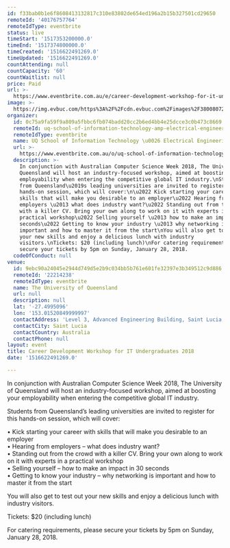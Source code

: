```yaml
---
id: f33bab0b1e6f8608413132817c310e83802de654ed196a2b15b327501cd29650
remoteId: '40176757764'
remoteIdType: eventbrite
status: live
timeStart: '1517353200000.0'
timeEnd: '1517374800000.0'
timeCreated: '1516622491269.0'
timeUpdated: '1516622491269.0'
countAttending: null
countCapacity: '60'
countWaitlist: null
price: Paid
url: >-
  https://www.eventbrite.com.au/e/career-development-workshop-for-it-undergraduates-2018-tickets-40176757764?aff=ebapi
image: >-
  https://img.evbuc.com/https%3A%2F%2Fcdn.evbuc.com%2Fimages%2F38008072%2F12353546711%2F1%2Foriginal.jpg?s=17f8016dd8c0115c12152250042f1f22
organizer:
  id: 0c75a9fa59f9a809a5fbbc6fb074badd20cc2b6ed4bb4e25dcce3c0b473c8669
  remoteId: uq-school-of-information-technology-amp-electrical-engineering-8578633000
  remoteIdType: eventbrite
  name: UQ School of Information Technology \u0026 Electrical Engineering
  url: >-
    https://www.eventbrite.com.au/o/uq-school-of-information-technology-amp-electrical-engineering-8578633000
  description: >-
    In conjunction with Australian Computer Science Week 2018, The University of
    Queensland will host an industry-focused workshop, aimed at boosting your
    employability when entering the competitive global IT industry.\nStudents
    from Queensland\u2019s leading universities are invited to register for this
    hands-on session, which will cover:\n\u2022 Kick starting your career with
    skills that will make you desirable to an employer\u2022 Hearing from
    employers \u2013 what does industry want?\u2022 Standing out from the crowd
    with a killer CV. Bring your own along to work on it with experts in a
    practical workshop\u2022 Selling yourself \u2013 how to make an impact in 30
    seconds\u2022 Getting to know your industry \u2013 why networking is
    important and how to master it from the start\nYou will also get to test out
    your new skills and enjoy a delicious lunch with industry
    visitors.\nTickets: $20 (including lunch)\nFor catering requirements, please
    secure your tickets by 5pm on Sunday, January 28, 2018.
  codeOfConduct: null
venue:
  id: 9ebc90a24045e2944d749d5e2b9c034bb5b761e601fe32397e3b349512c9d886
  remoteId: '22214238'
  remoteIdType: eventbrite
  name: The University of Queensland
  url: null
  description: null
  lat: '-27.4995096'
  lon: '153.01520849999997'
  contactAddress: 'Level 3, Advanced Engineering Building, Saint Lucia, QLD 4072'
  contactCity: Saint Lucia
  contactCountry: Australia
  contactPhone: null
layout: event
title: Career Development Workshop for IT Undergraduates 2018
date: '1516622491269.0'

---
```

<P>In conjunction with Australian Computer Science Week 2018, The University of Queensland will host an industry-focused workshop, aimed at boosting your employability when entering the competitive global IT industry.</P>
<P><SPAN>Students from Queensland’s leading universities are invited to register for this hands-on session, which will cover:</SPAN><BR></P>
<P><SPAN>• Kick starting your career with skills that will make you desirable to an employer<BR></SPAN><SPAN>• Hearing from employers – what does industry want?<BR></SPAN><SPAN>• Standing out from the crowd with a killer CV. Bring your own along to work on it with experts in a practical workshop<BR></SPAN><SPAN>• Selling yourself – how to make an impact in 30 seconds<BR></SPAN><SPAN>• Getting to know your industry – why networking is important and how to master it from the start</SPAN></P>
<P>You will also get to test out your new skills and enjoy a delicious lunch with industry visitors.<SPAN></SPAN></P>
<P>Tickets: $20 (including lunch)</P>
<P CLASS="MsoNormal">For catering requirements, please secure your tickets by 5pm on Sunday, January 28, 2018.</P>
